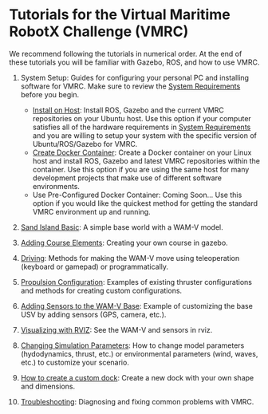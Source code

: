 # Tutorials for the Virtual Maritime RobotX Challenge (VMRC)

We recommend following the tutorials in numerical order. At the end of these tutorials you will be familiar with Gazebo, ROS, and how to use VMRC.

1. System Setup: Guides for configuring your personal PC and installing software for VMRC.  Make sure to review the [System Requirements](https://bitbucket.org/osrf/vmrc/wiki/system_requirements) before you begin.

    * [Install on Host](https://bitbucket.org/osrf/vmrc/wiki/tutorials/SystemSetupInstall): Install ROS, Gazebo and the current VMRC repositories on your Ubuntu host.  Use this option if your computer satisfies all of the hardware requirements in [System Requirements](https://bitbucket.org/osrf/vmrc/wiki/system_requirements) and you are willing to setup your system with the specific version of Ubuntu/ROS/Gazebo for VMRC. 
    * [Create Docker Container](https://bitbucket.org/osrf/vmrc/wiki/tutorials/SystemSetupDocker): Create a Docker container on your Linux host and install ROS, Gazebo and latest VMRC repositories within the container.  Use this option if you are using the same host for many development projects that make use of different software environments.
    * Use Pre-Configured Docker Container: Coming Soon...  Use this option if you would like the quickest method for getting the standard VMRC environment up and running.

1. [Sand Island Basic](https://bitbucket.org/osrf/vmrc/wiki/tutorials/Sand_Island_Basic): A simple base world with a WAM-V model.

1. [Adding Course Elements](https://bitbucket.org/osrf/vmrc/wiki/tutorials/Adding%20course%20elements): Creating your own course in gazebo.

1. [Driving](https://bitbucket.org/osrf/vmrc/wiki/tutorials/Driving): Methods for making the WAM-V move using teleoperation (keyboard or gamepad) or programmatically.

1. [Propulsion Configuration](https://bitbucket.org/osrf/vmrc/wiki/tutorials/PropulsionConfiguration): Examples of existing thruster configurations and methods for creating custom configurations.

1. [Adding Sensors to the WAM-V Base](https://bitbucket.org/osrf/vmrc/wiki/tutorials/AddingSensors): Example of customizing the base USV by adding sensors (GPS, camera, etc.).

1. [Visualizing with RVIZ](https://bitbucket.org/osrf/vmrc/wiki/tutorials/Visualizing%20with%20RVIZ): See the WAM-V and sensors in rviz.

1. [Changing Simulation Parameters](https://bitbucket.org/osrf/vmrc/wiki/tutorials/ChangingPluginParameters): How to change model parameters (hydodynamics, thrust, etc.) or environmental parameters (wind, waves, etc.) to customize your scenario.

1. [How to create a custom dock](https://bitbucket.org/osrf/vmrc/wiki/tutorials/CreateDocks): Create a new dock with your own shape and dimensions.

1. [Troubleshooting](https://bitbucket.org/osrf/vmrc/wiki/Troubleshooting): Diagnosing and fixing common problems with VMRC.
